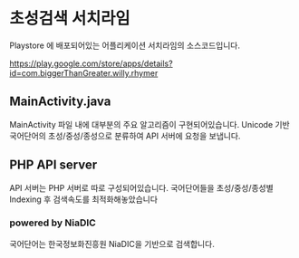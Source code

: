 # 초성검색 서치라임

Playstore 에 배포되어있는 어플리케이션 서치라임의 소스코드입니다.

https://play.google.com/store/apps/details?id=com.biggerThanGreater.willy.rhymer

## MainActivity.java
MainActivity 파일 내에 대부분의 주요 알고리즘이 구현되어있습니다.
Unicode 기반 국어단어의 초성/중성/종성으로 분류하여 API 서버에 요청을 보냅니다.


## PHP API server
API 서버는 PHP 서버로 따로 구성되어있습니다.
국어단어들을 초성/중성/종성별 Indexing 후 검색속도를 최적화해놓았습니다


### powered by NiaDIC 
국어단어는 한국정보화진흥원 NiaDIC을 기반으로 검색합니다.
